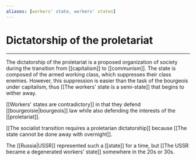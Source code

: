 ```yaml
---
aliases: [workers' state, workers' states]
---
```

# Dictatorship of the proletariat
---
The dictatorship of the proletariat is a proposed organization of society during the transition from [[capitalism]] to [[communism]].   The state is composed of the armed working class, which suppresses their class enemies. However, this suppression is easier than the task of the bourgeois under capitalism, thus [[The workers' state is a semi-state]] that begins to wither away. 

[[Workers' states are contradictory]] in that they defend [[bourgeoisie|bourgeois]] law while also defending the interests of the [[proletariat]]. 

[[The socialist transition requires a proletarian dictatorship]] because [[The state cannot be done away with overnight]]. 

The [[Russia|USSR]] represented such a [[state]] for a time, but [[The USSR became a degenerated workers' state]] somewhere in the 20s or 30s. 